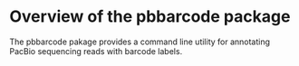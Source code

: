 Overview of the pbbarcode package
=================================

The pbbarcode pakage provides a command line utility for annotating PacBio sequencing reads with barcode labels.


